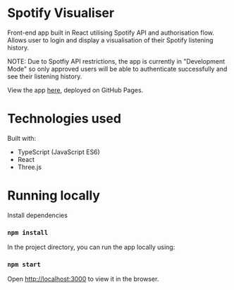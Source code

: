 # Spotify Visualiser

Front-end app built in React utilising Spotify API and authorisation flow. Allows user to login and display a visualisation of their Spotify listening history.

NOTE: Due to Spotfiy API restrictions, the app is currently in "Development Mode" so only approved users will be able to authenticate successfully and see their listening history.

View the app [here](https://flaslam.github.io/spotify-visualiser), deployed on GitHub Pages.

# Technologies used

Built with:

- TypeScript (JavaScript ES6)
- React
- Three.js

# Running locally

Install dependencies

### `npm install`

In the project directory, you can run the app locally using:

### `npm start`

Open [http://localhost:3000](http://localhost:3000) to view it in the browser.
